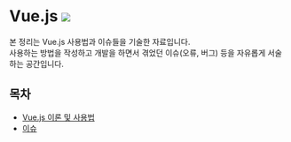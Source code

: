 # Vue.js <img src="https://img.icons8.com/color/32/000000/vue-js.png"/>

본 정리는 Vue.js 사용법과 이슈들을 기술한 자료입니다.  
사용하는 방법을 작성하고 개발을 하면서 겪었던 이슈(오류, 버그) 등을 자유롭게 서술하는 공간입니다.

## 목차

- [Vue.js 이론 및 사용법](./Docs)
- [이슈](./Issues)
